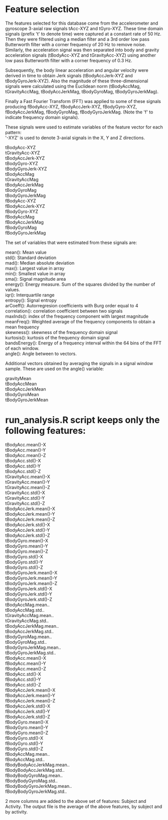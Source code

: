 # Feature selection 

The features selected for this database come from the accelerometer and gyroscope 3-axial raw signals tAcc-XYZ and tGyro-XYZ. These time domain signals (prefix 't' to denote time) were captured at a constant rate of 50 Hz. Then they were filtered using a median filter and a 3rd order low pass Butterworth filter with a corner frequency of 20 Hz to remove noise. Similarly, the acceleration signal was then separated into body and gravity acceleration signals (tBodyAcc-XYZ and tGravityAcc-XYZ) using another low pass Butterworth filter with a corner frequency of 0.3 Hz. 

Subsequently, the body linear acceleration and angular velocity were derived in time to obtain Jerk signals (tBodyAccJerk-XYZ and tBodyGyroJerk-XYZ). Also the magnitude of these three-dimensional signals were calculated using the Euclidean norm (tBodyAccMag, tGravityAccMag, tBodyAccJerkMag, tBodyGyroMag, tBodyGyroJerkMag). 

Finally a Fast Fourier Transform (FFT) was applied to some of these signals producing fBodyAcc-XYZ, fBodyAccJerk-XYZ, fBodyGyro-XYZ, fBodyAccJerkMag, fBodyGyroMag, fBodyGyroJerkMag. (Note the 'f' to indicate frequency domain signals). 

These signals were used to estimate variables of the feature vector for each pattern:  
'-XYZ' is used to denote 3-axial signals in the X, Y and Z directions.

tBodyAcc-XYZ  
tGravityAcc-XYZ  
tBodyAccJerk-XYZ  
tBodyGyro-XYZ  
tBodyGyroJerk-XYZ  
tBodyAccMag  
tGravityAccMag  
tBodyAccJerkMag  
tBodyGyroMag  
tBodyGyroJerkMag  
fBodyAcc-XYZ  
fBodyAccJerk-XYZ  
fBodyGyro-XYZ  
fBodyAccMag  
fBodyAccJerkMag  
fBodyGyroMag  
fBodyGyroJerkMag  

The set of variables that were estimated from these signals are: 

mean(): Mean value  
std(): Standard deviation  
mad(): Median absolute deviation   
max(): Largest value in array  
min(): Smallest value in array  
sma(): Signal magnitude area  
energy(): Energy measure. Sum of the squares divided by the number of values.   
iqr(): Interquartile range   
entropy(): Signal entropy  
arCoeff(): Autorregresion coefficients with Burg order equal to 4  
correlation(): correlation coefficient between two signals  
maxInds(): index of the frequency component with largest magnitude  
meanFreq(): Weighted average of the frequency components to obtain a mean frequency  
skewness(): skewness of the frequency domain signal   
kurtosis(): kurtosis of the frequency domain signal   
bandsEnergy(): Energy of a frequency interval within the 64 bins of the FFT of each window.  
angle(): Angle between to vectors.  

Additional vectors obtained by averaging the signals in a signal window sample. These are used on the angle() variable:

gravityMean  
tBodyAccMean  
tBodyAccJerkMean  
tBodyGyroMean  
tBodyGyroJerkMean  

# run_analysis.R script keeps only the following features:

tBodyAcc.mean()-X  
tBodyAcc.mean()-Y  
tBodyAcc.mean()-Z  
tBodyAcc.std()-X  
tBodyAcc.std()-Y  
tBodyAcc.std()-Z  
tGravityAcc.mean()-X  
tGravityAcc.mean()-Y  
tGravityAcc.mean()-Z  
tGravityAcc.std()-X  
tGravityAcc.std()-Y  
tGravityAcc.std()-Z  
tBodyAccJerk.mean()-X  
tBodyAccJerk.mean()-Y  
tBodyAccJerk.mean()-Z  
tBodyAccJerk.std()-X  
tBodyAccJerk.std()-Y  
tBodyAccJerk.std()-Z  
tBodyGyro.mean()-X  
tBodyGyro.mean()-Y  
tBodyGyro.mean()-Z  
tBodyGyro.std()-X  
tBodyGyro.std()-Y  
tBodyGyro.std()-Z  
tBodyGyroJerk.mean()-X  
tBodyGyroJerk.mean()-Y  
tBodyGyroJerk.mean()-Z  
tBodyGyroJerk.std()-X  
tBodyGyroJerk.std()-Y  
tBodyGyroJerk.std()-Z  
tBodyAccMag.mean..  
tBodyAccMag.std..  
tGravityAccMag.mean..  
tGravityAccMag.std..  
tBodyAccJerkMag.mean..  
tBodyAccJerkMag.std..  
tBodyGyroMag.mean..  
tBodyGyroMag.std..  
tBodyGyroJerkMag.mean..  
tBodyGyroJerkMag.std..  
fBodyAcc.mean()-X  
fBodyAcc.mean()-Y  
fBodyAcc.mean()-Z  
fBodyAcc.std()-X  
fBodyAcc.std()-Y  
fBodyAcc.std()-Z  
fBodyAccJerk.mean()-X  
fBodyAccJerk.mean()-Y  
fBodyAccJerk.mean()-Z  
fBodyAccJerk.std()-X  
fBodyAccJerk.std()-Y  
fBodyAccJerk.std()-Z  
fBodyGyro.mean()-X  
fBodyGyro.mean()-Y  
fBodyGyro.mean()-Z  
fBodyGyro.std()-X  
fBodyGyro.std()-Y  
fBodyGyro.std()-Z  
fBodyAccMag.mean..  
fBodyAccMag.std..  
fBodyBodyAccJerkMag.mean..  
fBodyBodyAccJerkMag.std..  
fBodyBodyGyroMag.mean..  
fBodyBodyGyroMag.std..  
fBodyBodyGyroJerkMag.mean..  
fBodyBodyGyroJerkMag.std..  

2 more columns are added to the above set of features: Subject and Activity. The output file is the average of the above features, by subject and by activity. 

